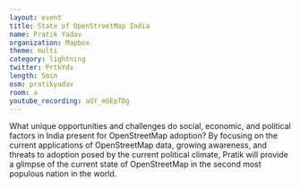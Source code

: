 ```yaml
---
layout: event
title: State of OpenStreetMap India
name: Pratik Yadav
organization: Mapbox
theme: multi
category: lightning
twitter: PrtkYdv
length: 5min
osm: pratikyadav
room: a
youtube_recording: aGY_mGEpTDg
---
```


What unique opportunities and challenges do social, economic, and political factors in India present for OpenStreetMap adoption? By focusing on the current applications of OpenStreetMap data, growing awareness, and threats to adoption posed by the current political climate, Pratik will provide a glimpse of the current state of OpenStreetMap in the second most populous nation in the world.
